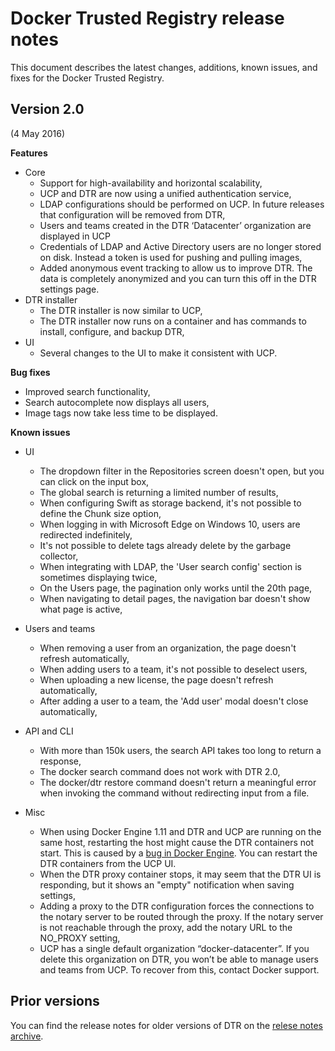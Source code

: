 <!--[metadata]>
+++
aliases = ["/docker-trusted-registry/release-notes/"]
title = "Trusted Registry release notes"
description = "Docker Trusted Registry release notes "
keywords = ["docker, documentation, about, technology, understanding, enterprise, hub, registry, release notes, Docker Trusted Registry"]
[menu.main]
parent="dtr_menu_release_notes"
identifier="dtr_release_notes"
weight=0
+++
<![end-metadata]-->

# Docker Trusted Registry release notes

This document describes the latest changes, additions, known issues, and fixes
for the Docker Trusted Registry.

## Version 2.0

(4 May 2016)

**Features**

* Core
  * Support for high-availability and horizontal scalability,
  * UCP and DTR are now using a unified authentication service,
  * LDAP configurations should be performed on UCP. In future releases that
  configuration will be removed from DTR,
  * Users and teams created in the DTR ‘Datacenter’ organization are displayed
  in UCP
  * Credentials of LDAP and Active Directory users are no longer stored on disk.
  Instead a token is used for pushing and pulling images,
  * Added anonymous event tracking to allow us to improve DTR. The data is
  completely anonymized and you can turn this off in the DTR settings page.
* DTR installer
  * The DTR installer is now similar to UCP,
  * The DTR installer now runs on a container and has commands to install,
  configure, and backup DTR,
* UI
  * Several changes to the UI to make it consistent with UCP.

**Bug fixes**

* Improved search functionality,
* Search autocomplete now displays all users,
* Image tags now take less time to be displayed.

**Known issues**

* UI
  * The dropdown filter in the Repositories screen doesn't open, but you can
  click on the input box,
  * The global search is returning a limited number of results,
  * When configuring Swift as storage backend, it's not possible to define the Chunk size option,
  * When logging in with Microsoft Edge on Windows 10, users are redirected indefinitely,
  * It's not possible to delete tags already delete by the garbage collector,
  * When integrating with LDAP, the 'User search config' section is sometimes displaying twice,
  * On the Users page, the pagination only works until the 20th page,
  * When navigating to detail pages, the navigation bar doesn't show what page is active,

* Users and teams
  * When removing a user from an organization, the page doesn't refresh automatically,
  * When adding users to a team, it's not possible to deselect users,
  * When uploading a new license, the page doesn't refresh automatically,
  * After adding a user to a team, the 'Add user' modal doesn't close automatically,

* API and CLI
  * With more than 150k users, the search API takes too long to return a response,
  * The docker search command does not work with DTR 2.0,
  * The docker/dtr restore command doesn't return a meaningful error when invoking the
  command without redirecting input from a file.

* Misc
  * When using Docker Engine 1.11 and DTR and UCP are running on the same host, restarting
  the host might cause the DTR containers not start. This is caused by a [bug in
  Docker Engine](https://github.com/docker/docker/issues/22486).
  You can restart the DTR containers from the UCP UI.
  * When the DTR proxy container stops, it may seem that the DTR UI is responding,
  but it shows an "empty" notification when saving settings,
  * Adding a proxy to the DTR configuration forces the connections to the
  notary server to be routed through the proxy. If the notary server is not
  reachable through the proxy, add the notary URL to the NO_PROXY setting,
  * UCP has a single default organization “docker-datacenter”. If you delete
  this organization on DTR, you won’t be able to manage users and teams from
  UCP. To recover from this, contact Docker support.

## Prior versions

You can find the release notes for older versions of DTR on the
[relese notes archive](prior-release-notes.md).
